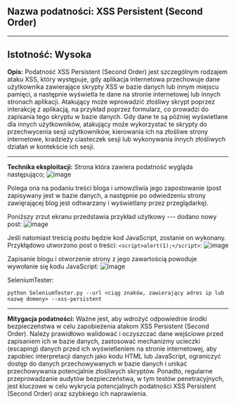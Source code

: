 ## Nazwa podatności: XSS Persistent (Second Order)
---
**Istotność:** Wysoka
---

**Opis:**
Podatność XSS Persistent (Second Order) jest szczególnym rodzajem ataku XSS, który występuje, gdy aplikacja internetowa przechowuje dane użytkownika zawierające skrypty XSS w bazie danych lub innym miejscu pamięci, a następnie wyświetla te dane na stronie internetowej lub innych stronach aplikacji. Atakujący może wprowadzić złośliwy skrypt poprzez interakcję z aplikacją, na przykład poprzez formularz, co prowadzi do zapisania tego skryptu w bazie danych. Gdy dane te są później wyświetlane dla innych użytkowników, atakujący może wykorzystać te skrypty do przechwycenia sesji użytkowników, kierowania ich na złośliwe strony internetowe, kradzieży ciasteczek sesji lub wykonywania innych złośliwych działań w kontekście ich sesji.

---

**Technika eksploitacji:**
Strona która zawiera podatność wygląda następująco;
![image](https://github.com/GrzechuG/PWR-CBE-BAW-mutillidae-2024/assets/28838004/86bf509f-d4d8-4cad-af76-9e88f095fd9f)

Polega ona na podaniu treści bloga i umowzliwia jego zapostowanie (post zapisywany jest w bazie danych, a następnie po odwiedzeniu strony zawięrającej blog jest odtwarzany i wyświetlany przez przeglądarkę).

Poniższy zrzut ekranu przedstawia przykład użytkowy --- dodano nowy post:
![image](https://github.com/GrzechuG/PWR-CBE-BAW-mutillidae-2024/assets/28838004/9fddc56b-9169-4ee8-9f04-61ba39960db5)

Jeśli natomiast treścią postu będzie kod JavaScript, zostanie on wykonany. Przykłądowo utworzono post o treści: `<script>alert(1);</script>`:
![image](https://github.com/GrzechuG/PWR-CBE-BAW-mutillidae-2024/assets/28838004/e7bc909c-6fd3-41b0-9799-a969b6ed688e)

Zapisanie blogu i otworzenie strony z jego zawartością powoduje wywołanie się kodu JavaScript:
![image](https://github.com/GrzechuG/PWR-CBE-BAW-mutillidae-2024/assets/28838004/39fb0aeb-0fe8-4064-b394-3449a54eca6a)

SeleniumTester:
```
python SeleniumTester.py --url <ciąg znaków, zawierający adres ip lub nazwę domeny> --xss-persistent
```

---

**Mitygacja podatności:**
Ważne jest, aby wdrożyć odpowiednie środki bezpieczeństwa w celu zapobieżenia atakom XSS Persistent (Second Order). Należy prawidłowo walidować i oczyszczać dane wejściowe przed zapisaniem ich w bazie danych, zastosować mechanizmy ucieczki (escaping) danych przed ich wyświetleniem na stronie internetowej, aby zapobiec interpretacji danych jako kodu HTML lub JavaScript, ograniczyć dostęp do danych przechowywanych w bazie danych i unikać przechowywania potencjalnie złośliwych skryptów. Ponadto, regularne przeprowadzanie audytów bezpieczeństwa, w tym testów penetracyjnych, jest kluczowe w celu wykrycia potencjalnych podatności XSS Persistent (Second Order) oraz szybkiego ich naprawienia.
